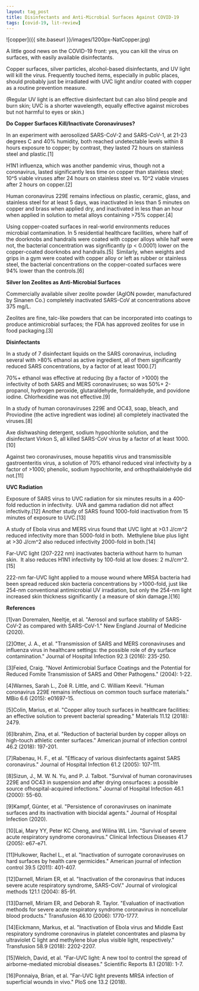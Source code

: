 ```yaml
---
layout: tag_post
title: Disinfectants and Anti-Microbial Surfaces Against COVID-19
tags: [covid-19, lit-review]
---
```


![copper]({{ site.baseurl }}/images/1200px-NatCopper.jpg)

A little good news on the COVID-19 front: yes, you can kill the virus on surfaces, with easily available disinfectants.

Copper surfaces, silver particles, alcohol-based disinfectants, and UV light will kill the virus.  Frequently touched items, especially in public places, should probably just be irradiated with UVC light and/or coated with copper as a routine prevention measure.

(Regular UV light is an effective disinfectant but can also blind people and burn skin; UVC is a shorter wavelength, equally effective against microbes but not harmful to eyes or skin.)

**Do Copper Surfaces Kill/Inactivate Coronaviruses?**

In an experiment with aerosolized SARS-CoV-2 and SARS-CoV-1, at 21-23 degrees C and 40% humidity, both reached undetectable levels within 8 hours exposure to copper; by contrast, they lasted 72 hours on stainless steel and plastic.[1]

H1N1 influenza, which was another pandemic virus, though not a coronavirus, lasted significantly less time on copper than stainless steel; 10^5 viable viruses after 24 hours on stainless steel vs. 10^2 viable viruses after 2 hours on copper.[2]

Human coronavirus 229E remains infectious on plastic, ceramic, glass, and stainless steel for at least 5 days, was inactivated in less than 5 minutes on copper and brass when applied dry, and inactivated in less than an hour when applied in solution to metal alloys containing >75% copper.[4]

Using copper-coated surfaces in real-world environments reduces microbial contamination. In 5 residential healthcare facilities, where half of the doorknobs and handrails were coated with copper alloys while half were not, the bacterial concentration was significantly (p < 0.0001) lower on the copper-coated doorknobs and handrails.[5]  Similarly, when weights and grips in a gym were coated with copper alloy or left as rubber or stainless steel, the bacterial concentrations on the copper-coated surfaces were 94% lower than the controls.[6]

**Silver Ion Zeolites as Anti-Microbial Surfaces**

Commercially available silver zeolite powder (AgION powder, manufactured by Sinanen Co.) completely inactivated SARS-CoV at concentrations above 375 mg/L.  

Zeolites are fine, talc-like powders that can be incorporated into coatings to produce antimicrobial surfaces; the FDA has approved zeolites for use in food packaging.[3]

**Disinfectants**

In a study of 7 disinfectant liquids on the SARS coronavirus, including several with >80% ethanol as active ingredient, all of them significantly reduced SARS concentrations, by a factor of at least 1000.[7]

70%+ ethanol was effective at reducing (by a factor of >1000) the infectivity of both SARS and MERS coronaviruses; so was 50%+ 2-propanol, hydrogen peroxide, glutaraldehyde, formaldehyde, and povidone iodine. Chlorhexidine was not effective.[9]

In a study of human coronaviruses 229E and OC43, soap, bleach, and Proviodine (the active ingredient was iodine) all completely inactivated the viruses.[8]

Axe dishwashing detergent, sodium hypochlorite solution, and the disinfectant Virkon S, all killed SARS-CoV virus by a factor of at least 1000.[10]

Against two coronaviruses, mouse hepatitis virus and transmissible gastroenteritis virus, a solution of 70% ethanol reduced viral infectivity by a factor of >1000; phenolic, sodium hypochlorite, and orthopthalaldehyde did not.[11]

**UVC Radiation**

Exposure of SARS virus to UVC radiation for six minutes results in a 400-fold reduction in infectivity.  UVA and gamma radiation did not affect infectivity.[12]  Another study of SARS found 1000-fold inactivation from 15 minutes of exposure to UVC.[13]

A study of Ebola virus and MERS virus found that UVC light at >0.1 J/cm^2 reduced infectivity more than 5000-fold in both.  Methylene blue plus light at >30 J/cm^2 also reduced infectivity 2000-fold in both.[14]

Far-UVC light (207-222 nm) inactivates bacteria without harm to human skin.  It also reduces H1N1 infectivity by 100-fold at low doses: 2 mJ/cm^2.[15]

222-nm far-UVC light applied to a mouse wound where MRSA bacteria had been spread reduced skin bacteria concentrations by >1000-fold, just like 254-nm conventional antimicrobial UV irradiation, but only the 254-nm light increased skin thickness significantly ( a measure of skin damage.)[16]

**References**

[1]van Doremalen, Neeltje, et al. "Aerosol and surface stability of SARS-CoV-2 as compared with SARS-CoV-1." New England Journal of Medicine (2020).

[2]Otter, J. A., et al. "Transmission of SARS and MERS coronaviruses and influenza virus in healthcare settings: the possible role of dry surface contamination." Journal of Hospital Infection 92.3 (2016): 235-250.

[3]Feied, Craig. "Novel Antimicrobial Surface Coatings and the Potential for Reduced Fomite Transmission of SARS and Other Pathogens." (2004): 1-22.

[4]Warnes, Sarah L., Zoë R. Little, and C. William Keevil. "Human coronavirus 229E remains infectious on common touch surface materials." MBio 6.6 (2015): e01697-15.

[5]Colin, Marius, et al. "Copper alloy touch surfaces in healthcare facilities: an effective solution to prevent bacterial spreading." Materials 11.12 (2018): 2479.

[6]Ibrahim, Zina, et al. "Reduction of bacterial burden by copper alloys on high-touch athletic center surfaces." American journal of infection control 46.2 (2018): 197-201.

[7]Rabenau, H. F., et al. "Efficacy of various disinfectants against SARS coronavirus." Journal of Hospital Infection 61.2 (2005): 107-111.

[8]Sizun, J., M. W. N. Yu, and P. J. Talbot. "Survival of human coronaviruses 229E and OC43 in suspension and after drying onsurfaces: a possible source ofhospital-acquired infections." Journal of Hospital Infection 46.1 (2000): 55-60.

[9]Kampf, Günter, et al. "Persistence of coronaviruses on inanimate surfaces and its inactivation with biocidal agents." Journal of Hospital Infection (2020).

[10]Lai, Mary YY, Peter KC Cheng, and Wilina WL Lim. "Survival of severe acute respiratory syndrome coronavirus." Clinical Infectious Diseases 41.7 (2005): e67-e71.

[11]Hulkower, Rachel L., et al. "Inactivation of surrogate coronaviruses on hard surfaces by health care germicides." American journal of infection control 39.5 (2011): 401-407.

[12]Darnell, Miriam ER, et al. "Inactivation of the coronavirus that induces severe acute respiratory syndrome, SARS-CoV." Journal of virological methods 121.1 (2004): 85-91.

[13]Darnell, Miriam ER, and Deborah R. Taylor. "Evaluation of inactivation methods for severe acute respiratory syndrome coronavirus in noncellular blood products." Transfusion 46.10 (2006): 1770-1777.

[14]Eickmann, Markus, et al. "Inactivation of Ebola virus and Middle East respiratory syndrome coronavirus in platelet concentrates and plasma by ultraviolet C light and methylene blue plus visible light, respectively." Transfusion 58.9 (2018): 2202-2207.

[15]Welch, David, et al. "Far-UVC light: A new tool to control the spread of airborne-mediated microbial diseases." Scientific Reports 8.1 (2018): 1-7.

[16]Ponnaiya, Brian, et al. "Far-UVC light prevents MRSA infection of superficial wounds in vivo." PloS one 13.2 (2018).